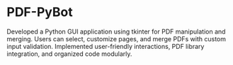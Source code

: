 # PDF-PyBot
Developed a Python GUI application using tkinter for PDF manipulation and merging. Users can select, customize pages, and merge PDFs with custom input validation. Implemented user-friendly interactions, PDF library integration, and organized code modularly.
